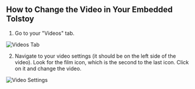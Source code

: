 ## How to Change the Video in Your Embedded Tolstoy

1. Go to your "Videos" tab.

![Videos Tab](https://github.com/user-attachments/assets/7e89b95f-a86d-4633-882a-4b944cf3fdcf)

2. Navigate to your video settings (it should be on the left side of the video). Look for the film icon, which is the second to the last icon. Click on it and change the video.

![Video Settings](https://github.com/user-attachments/assets/6a52e79e-7e83-4fef-9d22-fbdabeb1f933)
